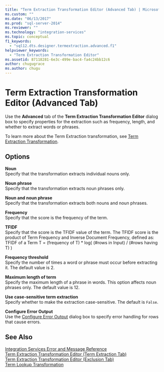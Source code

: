 ```yaml
---
title: "Term Extraction Transformation Editor (Advanced Tab) | Microsoft Docs"
ms.custom: ""
ms.date: "06/13/2017"
ms.prod: "sql-server-2014"
ms.reviewer: ""
ms.technology: "integration-services"
ms.topic: conceptual
f1_keywords: 
  - "sql12.dts.designer.termextraction.advanced.f1"
helpviewer_keywords: 
  - "Term Extraction Transformation Editor"
ms.assetid: 87118281-6e3c-499e-bac4-fa4c24bb12c6
author: chugugrace
ms.author: chugu
---
```

# Term Extraction Transformation Editor (Advanced Tab)
  Use the **Advanced** tab of the **Term Extraction Transformation Editor** dialog box to specify properties for the extraction such as frequency, length, and whether to extract words or phrases.  
  
 To learn more about the Term Extraction transformation, see [Term Extraction Transformation](data-flow/transformations/term-extraction-transformation.md).  
  
## Options  
 **Noun**  
 Specify that the transformation extracts individual nouns only.  
  
 **Noun phrase**  
 Specify that the transformation extracts noun phrases only.  
  
 **Noun and noun phrase**  
 Specify that the transformation extracts both nouns and noun phrases.  
  
 **Frequency**  
 Specify that the score is the frequency of the term.  
  
 **TFIDF**  
 Specify that the score is the TFIDF value of the term. The TFIDF score is the product of Term Frequency and Inverse Document Frequency, defined as: TFIDF of a Term T = (frequency of T) * log( (#rows in Input) / (#rows having T) )  
  
 **Frequency threshold**  
 Specify the number of times a word or phrase must occur before extracting it. The default value is 2.  
  
 **Maximum length of term**  
 Specify the maximum length of a phrase in words. This option affects noun phrases only. The default value is 12.  
  
 **Use case-sensitive term extraction**  
 Specify whether to make the extraction case-sensitive. The default is `False`.  
  
 **Configure Error Output**  
 Use the [Configure Error Output](../../2014/integration-services/configure-error-output.md) dialog box to specify error handling for rows that cause errors.  
  
## See Also  
 [Integration Services Error and Message Reference](../../2014/integration-services/integration-services-error-and-message-reference.md)   
 [Term Extraction Transformation Editor &#40;Term Extraction Tab&#41;](../../2014/integration-services/term-extraction-transformation-editor-term-extraction-tab.md)   
 [Term Extraction Transformation Editor &#40;Exclusion Tab&#41;](../../2014/integration-services/term-extraction-transformation-editor-exclusion-tab.md)   
 [Term Lookup Transformation](data-flow/transformations/lookup-transformation.md)  
  
  
